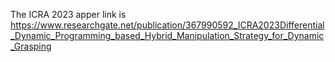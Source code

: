 The ICRA 2023 apper link is https://www.researchgate.net/publication/367990592_ICRA2023Differential_Dynamic_Programming_based_Hybrid_Manipulation_Strategy_for_Dynamic_Grasping 

